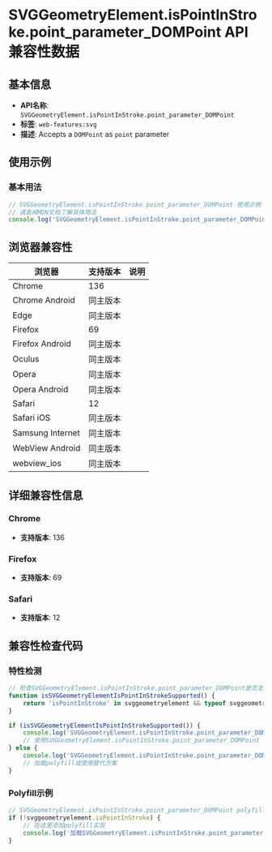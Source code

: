 # SVGGeometryElement.isPointInStroke.point_parameter_DOMPoint API 兼容性数据

## 基本信息

- **API名称**: `SVGGeometryElement.isPointInStroke.point_parameter_DOMPoint`
- **标签**: `web-features:svg`
- **描述**: Accepts a `DOMPoint` as `point` parameter

## 使用示例

### 基本用法

```javascript
// SVGGeometryElement.isPointInStroke.point_parameter_DOMPoint 使用示例
// 请查阅MDN文档了解具体用法
console.log('SVGGeometryElement.isPointInStroke.point_parameter_DOMPoint API');
```

## 浏览器兼容性

| 浏览器 | 支持版本 | 说明 |
|--------|----------|------|
| Chrome | 136 |  |
| Chrome Android | 同主版本 |  |
| Edge | 同主版本 |  |
| Firefox | 69 |  |
| Firefox Android | 同主版本 |  |
| Oculus | 同主版本 |  |
| Opera | 同主版本 |  |
| Opera Android | 同主版本 |  |
| Safari | 12 |  |
| Safari iOS | 同主版本 |  |
| Samsung Internet | 同主版本 |  |
| WebView Android | 同主版本 |  |
| webview_ios | 同主版本 |  |

## 详细兼容性信息

### Chrome

- **支持版本**: 136

### Firefox

- **支持版本**: 69

### Safari

- **支持版本**: 12

## 兼容性检查代码

### 特性检测

```javascript
// 检查SVGGeometryElement.isPointInStroke.point_parameter_DOMPoint是否支持
function isSVGGeometryElementIsPointInStrokeSupported() {
    return 'isPointInStroke' in svggeometryelement && typeof svggeometryelement.isPointInStroke === 'function';
}

if (isSVGGeometryElementIsPointInStrokeSupported()) {
    console.log('SVGGeometryElement.isPointInStroke.point_parameter_DOMPoint 支持');
    // 使用SVGGeometryElement.isPointInStroke.point_parameter_DOMPoint
} else {
    console.log('SVGGeometryElement.isPointInStroke.point_parameter_DOMPoint 不支持，需要polyfill');
    // 加载polyfill或使用替代方案
}
```

### Polyfill示例

```javascript
// SVGGeometryElement.isPointInStroke.point_parameter_DOMPoint polyfill
if (!svggeometryelement.isPointInStroke) {
    // 在这里添加polyfill实现
    console.log('加载SVGGeometryElement.isPointInStroke.point_parameter_DOMPoint polyfill');
}
```

